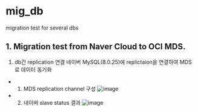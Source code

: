 # mig_db
migration test for several dbs

## 1. Migration test from Naver Cloud to OCI MDS.
1. db간 replication 연결
네이버 MySQL(8.0.25)에 replictaion을 연결하여 MDS로 데이터 동기화
* 1) MDS replication channel 구성
![image](https://github.com/khkwon01/mig_db/assets/8789421/9f13c2fb-ab5d-4956-b211-eaba095bf79b)
* 2) 네이버 slave status 결과
![image](https://github.com/khkwon01/mig_db/assets/8789421/364201c4-da1a-4262-ae3e-e129f74ae4e3)
